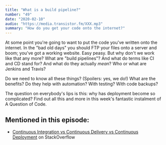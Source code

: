 ```yaml
---
title: "What is a build pipeline?"
number: "49"
date: "2020-02-10"
audio: "https://media.transistor.fm/XXX.mp3"
summary: "How do you get your code onto the internet?"
---
```


At some point you're going to want to put the code you've written onto the internet. In the "bad old days" you should FTP your files onto a server and boom; you've got a working website. Easy peasy. But why don't we work like that any more? What are "build pipelines"? And what do terms like CI and CD stand for? And what do they actually _mean_? Who or what are Jenkins and Travis?

Do we need to know all these things? (Spoilers: yes, we do!) What are the benefits? Do they help with automation? With testing? With code backups?

The question on everybody's lips is this: why has deployment become so complicated? Find out all this and more in this week's fantastic instalment of A Question of Code.

## Mentioned in this episode:

* [Continuous Integration vs Continuous Delivery vs Continuous Deployment](https://stackoverflow.com/questions/28608015/continuous-integration-vs-continuous-delivery-vs-continuous-deployment) on StackOverflow